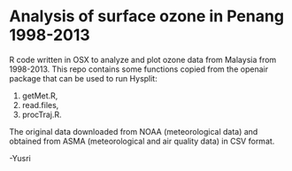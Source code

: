 # Analysis of surface ozone in Penang 1998-2013

R code written in OSX to analyze and plot ozone data from Malaysia from 1998-2013. This repo contains some functions copied from the openair package that can be used to run Hysplit:

1. getMet.R, 
2. read.files, 
3. procTraj.R.  

The original data downloaded from NOAA (meteorological data) and obtained from ASMA (meteorological and air quality data) in CSV format.

-Yusri
